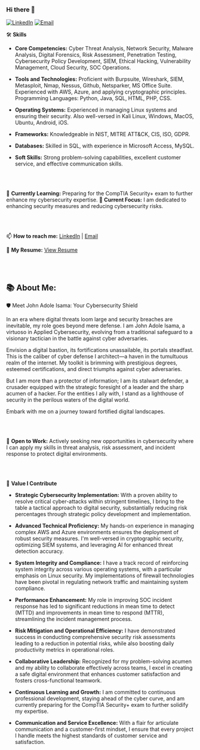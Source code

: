 ### Hi there 👋
[![LinkedIn](https://img.shields.io/badge/LinkedIn-blue?style=flat-square&logo=linkedin&logoColor=white)](https://www.linkedin.com/in/john-isama/)
[![Email](https://img.shields.io/badge/Email-red?style=flat-square&logo=gmail&logoColor=white)](mailto:John@isamahub.com)

🛠️ **Skills**

- **Core Competencies:** Cyber Threat Analysis, Network Security, Malware Analysis, Digital Forensics, Risk Assessment, Penetration Testing, Cybersecurity Policy Development, SIEM, Ethical Hacking, Vulnerability Management, Cloud Security, SOC Operations.

- **Tools and Technologies:** Proficient with Burpsuite, Wireshark, SIEM, Metasploit, Nmap, Nessus, Github, Netsparker, MS Office Suite. Experienced with AWS, Azure, and applying cryptographic principles. Programming Languages: Python, Java, SQL, HTML, PHP, CSS.

- **Operating Systems:** Experienced in managing Linux systems and ensuring their security. Also well-versed in Kali Linux, Windows, MacOS, Ubuntu, Android, iOS.

- **Frameworks:** Knowledgeable in NIST, MITRE ATT&CK, CIS, ISO, GDPR.

- **Databases:** Skilled in SQL, with experience in Microsoft Access, MySQL.

- **Soft Skills:** Strong problem-solving capabilities, excellent customer service, and effective communication skills.
  
<br />
<br />

🌱 **Currently Learning:** Preparing for the CompTIA Security+ exam to further enhance my cybersecurity expertise.
🔭 **Current Focus:**
I am dedicated to enhancing security measures and reducing cybersecurity risks.

<br />
<br />

📫 **How to reach me:** [LinkedIn](https://www.linkedin.com/in/john-isama/) | [Email](mailto:John@isamahub.com)

📜 **My Resume:** [View Resume](https://docs.google.com/document/d/1NPKpwt52ISSCAPnpHFE6Zp_PyeEEhe2I/edit?usp=sharing&ouid=110699276151354879504&rtpof=true&sd=true)

<br />
<br />

📚 **About Me:** 
---

🛡️ Meet John Adole Isama: Your Cybersecurity Shield

In an era where digital threats loom large and security breaches are inevitable, my role goes beyond mere defense. I am John Adole Isama, a virtuoso in Applied Cybersecurity, evolving from a traditional safeguard to a visionary tactician in the battle against cyber adversaries.

Envision a digital bastion, its fortifications unassailable, its portals steadfast. This is the caliber of cyber defense I architect—a haven in the tumultuous realm of the internet. My toolkit is brimming with prestigious degrees, esteemed certifications, and direct triumphs against cyber adversaries.

But I am more than a protector of information; I am its stalwart defender, a crusader equipped with the strategic foresight of a leader and the sharp acumen of a hacker. For the entities I ally with, I stand as a lighthouse of security in the perilous waters of the digital world.

Embark with me on a journey toward fortified digital landscapes.

<br />
<br />

🎯 **Open to Work:** Actively seeking new opportunities in cybersecurity where I can apply my skills in threat analysis, risk assessment, and incident response to protect digital environments.

<br />
<br />

🌟 **Value I Contribute**

- **Strategic Cybersecurity Implementation:** With a proven ability to resolve critical cyber-attacks within stringent timelines, I bring to the table a tactical approach to digital security, substantially reducing risk percentages through strategic policy development and implementation.

- **Advanced Technical Proficiency:** My hands-on experience in managing complex AWS and Azure environments ensures the deployment of robust security measures. I'm well-versed in cryptographic security, optimizing SIEM systems, and leveraging AI for enhanced threat detection accuracy.

- **System Integrity and Compliance:** I have a track record of reinforcing system integrity across various operating systems, with a particular emphasis on Linux security. My implementations of firewall technologies have been pivotal in regulating network traffic and maintaining system compliance.

- **Performance Enhancement:** My role in improving SOC incident response has led to significant reductions in mean time to detect (MTTD) and improvements in mean time to respond (MTTR), streamlining the incident management process.

- **Risk Mitigation and Operational Efficiency:** I have demonstrated success in conducting comprehensive security risk assessments leading to a reduction in potential risks, while also boosting daily productivity metrics in operational roles.

- **Collaborative Leadership:** Recognized for my problem-solving acumen and my ability to collaborate effectively across teams, I excel in creating a safe digital environment that enhances customer satisfaction and fosters cross-functional teamwork.

- **Continuous Learning and Growth:** I am committed to continuous professional development, staying ahead of the cyber curve, and am currently preparing for the CompTIA Security+ exam to further solidify my expertise.

- **Communication and Service Excellence:** With a flair for articulate communication and a customer-first mindset, I ensure that every project I handle meets the highest standards of customer service and satisfaction.

